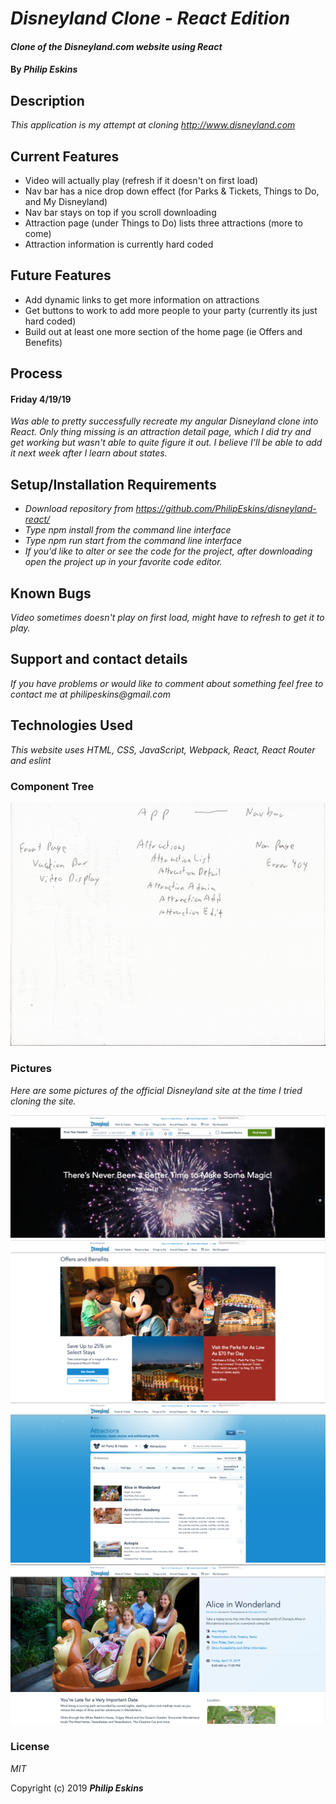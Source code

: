 # _Disneyland Clone - React Edition_

#### _Clone of the Disneyland.com website using React_

#### By _**Philip Eskins**_

## Description

_This application is my attempt at cloning http://www.disneyland.com_

## Current Features
* Video will actually play (refresh if it doesn't on first load)
* Nav bar has a nice drop down effect (for Parks & Tickets, Things to Do, and My Disneyland)
* Nav bar stays on top if you scroll downloading
* Attraction page (under Things to Do) lists three attractions (more to come)
* Attraction information is currently hard coded

## Future Features
* Add dynamic links to get more information on attractions
* Get buttons to work to add more people to your party (currently its just hard coded)
* Build out at least one more section of the home page (ie Offers and Benefits)


## Process
#### Friday 4/19/19
_Was able to pretty successfully recreate my angular Disneyland clone into React. Only thing missing is an attraction detail page, which I did try and get working but wasn't able to quite figure it out. I believe I'll be able to add it next week after I learn about states._

## Setup/Installation Requirements

* _Download repository from https://github.com/PhilipEskins/disneyland-react/_
* _Type npm install from the command line interface_
* _Type npm run start from the command line interface_
* _If you'd like to alter or see the code for the project, after downloading open the project up in your favorite code editor._

## Known Bugs

_Video sometimes doesn't play on first load, might have to refresh to get it to play._

## Support and contact details

_If you have problems or would like to comment about something feel free to contact me at philipeskins@gmail.com_

## Technologies Used

_This website uses HTML, CSS, JavaScript, Webpack, React, React Router and eslint_

### Component Tree
![Alt text](src/assets/img/components.jpeg?raw=true "Basic layout for Components")

### Pictures
_Here are some pictures of the official Disneyland site at the time I tried cloning the site._

![Alt text](src/assets/img/top.png?raw=true "Top of page")
![Alt text](src/assets/img/offers.png?raw=true "Offers and Benefits")
![Alt text](src/assets/img/attractionlist.png?raw=true "Attractions List")
![Alt text](src/assets/img/attractiondetail.png?raw=true "Attraction Detail")

### License

*MIT*

Copyright (c) 2019 **_Philip Eskins_**

